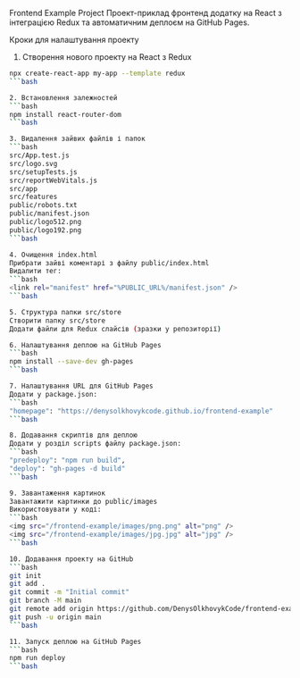 Frontend Example Project Проект-приклад фронтенд додатку на React з інтеграцією Redux та автоматичним деплоєм на GitHub Pages. 

Кроки для налаштування проекту 

1. Створення нового проекту на React з Redux
```bash
npx create-react-app my-app --template redux
```bash

2. Встановлення залежностей
```bash
npm install react-router-dom
```bash

3. Видалення зайвих файлів і папок
```bash
src/App.test.js
src/logo.svg
src/setupTests.js
src/reportWebVitals.js
src/app
src/features
public/robots.txt
public/manifest.json
public/logo512.png
public/logo192.png
```bash

4. Очищення index.html
Прибрати зайві коментарі з файлу public/index.html
Видалити тег:
```bash
<link rel="manifest" href="%PUBLIC_URL%/manifest.json" />
```bash

5. Структура папки src/store
Створити папку src/store
Додати файли для Redux слайсів (зразки у репозиторії)

6. Налаштування деплою на GitHub Pages
```bash
npm install --save-dev gh-pages
```bash

7. Налаштування URL для GitHub Pages
Додати у package.json:
```bash
"homepage": "https://denysolkhovykcode.github.io/frontend-example"
```bash

8. Додавання скриптів для деплою
Додати у розділ scripts файлу package.json:
```bash
"predeploy": "npm run build",
"deploy": "gh-pages -d build"
```bash

9. Завантаження картинок
Завантажити картинки до public/images
Використовувати у коді:
```bash
<img src="/frontend-example/images/png.png" alt="png" />
<img src="/frontend-example/images/jpg.jpg" alt="jpg" />
```bash

10. Додавання проекту на GitHub
```bash
git init
git add .
git commit -m "Initial commit"
git branch -M main
git remote add origin https://github.com/DenysOlkhovykCode/frontend-example.git
git push -u origin main
```bash

11. Запуск деплою на GitHub Pages
```bash
npm run deploy
```bash
